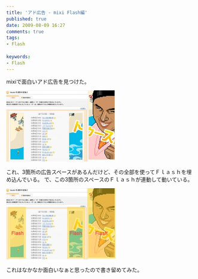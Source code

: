 ```yaml
---
title: 'アド広告 - mixi Flash編'
published: true
date: 2009-08-09 16:27
comments: true
tags:
- Flash

keywords:
- Flash
---
```

mixiで面白いアド広告を見つけた。

<div><a href="/imgs/archives/2009/08/mixi_ad_0.jpg"><img src="/imgs/archives/2009/08/mixi_ad_0-300x191.jpg" alt="" title="mixi_ad_0" width="300" height="191" class="alignnone size-medium wp-image-190" /></a></div>


これ、3箇所の広告スペースがあるんだけど、その全部を使ってＦｌａｓｈを埋め込んでいる。
で、この3箇所のスペースのＦｌａｓｈが連動して動いている。

<div><a href="/imgs/archives/2009/08/mixi_ad_1.jpg"><img src="/imgs/archives/2009/08/mixi_ad_1-300x191.jpg" alt="" title="mixi_ad_1" width="300" height="191" class="alignnone size-medium wp-image-192" /></a></div>

これはなかなか面白いなぁと思ったので書き留めてみた。